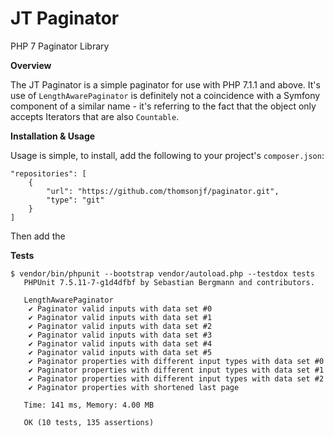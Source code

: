 # JT Paginator

PHP 7 Paginator Library

**Overview**

The JT Paginator is a simple paginator for use with PHP 7.1.1 and above. It's use of `LengthAwarePaginator` is definitely not a coincidence with a Symfony component of a similar name - it's referring to the fact that the object only accepts Iterators that are also `Countable`.


**Installation &amp; Usage**

Usage is simple, to install, add the following to your project's `composer.json`:

```
"repositories": [
    {
        "url": "https://github.com/thomsonjf/paginator.git",
        "type": "git"
    }
]
```

Then add the 



**Tests**
```
$ vendor/bin/phpunit --bootstrap vendor/autoload.php --testdox tests
   PHPUnit 7.5.11-7-g1d4dfbf by Sebastian Bergmann and contributors.
   
   LengthAwarePaginator
    ✔ Paginator valid inputs with data set #0
    ✔ Paginator valid inputs with data set #1
    ✔ Paginator valid inputs with data set #2
    ✔ Paginator valid inputs with data set #3
    ✔ Paginator valid inputs with data set #4
    ✔ Paginator valid inputs with data set #5
    ✔ Paginator properties with different input types with data set #0
    ✔ Paginator properties with different input types with data set #1
    ✔ Paginator properties with different input types with data set #2
    ✔ Paginator properties with shortened last page
   
   Time: 141 ms, Memory: 4.00 MB
   
   OK (10 tests, 135 assertions)
```

